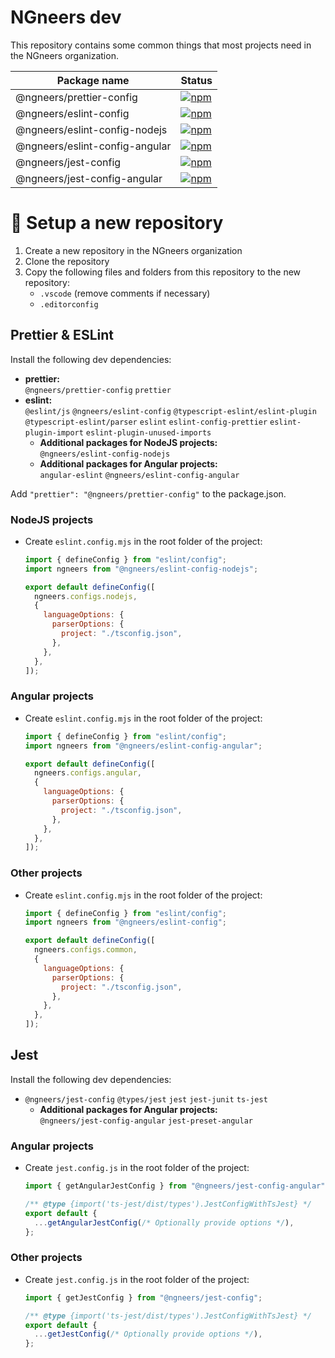 # NGneers dev

This repository contains some common things that most projects need in the NGneers organization.

| Package name                   | Status                                                                                                                                                                  |
| ------------------------------ | ----------------------------------------------------------------------------------------------------------------------------------------------------------------------- |
| @ngneers/prettier-config       | [![npm](https://img.shields.io/npm/v/@ngneers/prettier-config?color=%2300d26a&style=for-the-badge)](https://www.npmjs.com/package/@ngneers/prettier-config)             |
| @ngneers/eslint-config         | [![npm](https://img.shields.io/npm/v/@ngneers/eslint-config?color=%2300d26a&style=for-the-badge)](https://www.npmjs.com/package/@ngneers/eslint-config)                 |
| @ngneers/eslint-config-nodejs  | [![npm](https://img.shields.io/npm/v/@ngneers/eslint-config-nodejs?color=%2300d26a&style=for-the-badge)](https://www.npmjs.com/package/@ngneers/eslint-config-nodejs)   |
| @ngneers/eslint-config-angular | [![npm](https://img.shields.io/npm/v/@ngneers/eslint-config-angular?color=%2300d26a&style=for-the-badge)](https://www.npmjs.com/package/@ngneers/eslint-config-angular) |
| @ngneers/jest-config           | [![npm](https://img.shields.io/npm/v/@ngneers/jest-config?color=%2300d26a&style=for-the-badge)](https://www.npmjs.com/package/@ngneers/jest-config)                     |
| @ngneers/jest-config-angular   | [![npm](https://img.shields.io/npm/v/@ngneers/jest-config-angular?color=%2300d26a&style=for-the-badge)](https://www.npmjs.com/package/@ngneers/jest-config-angular)     |

# 🚀 Setup a new repository

1. Create a new repository in the NGneers organization
2. Clone the repository
3. Copy the following files and folders from this repository to the new repository:
   - `.vscode` (remove comments if necessary)
   - `.editorconfig`

## Prettier & ESLint

Install the following dev dependencies:

- **prettier:**<br>
  `@ngneers/prettier-config`
  `prettier`
- **eslint:**<br>
  `@eslint/js`
  `@ngneers/eslint-config`
  `@typescript-eslint/eslint-plugin`
  `@typescript-eslint/parser`
  `eslint`
  `eslint-config-prettier`
  `eslint-plugin-import`
  `eslint-plugin-unused-imports`
  - **Additional packages for NodeJS projects:**<br>
    `@ngneers/eslint-config-nodejs`
  - **Additional packages for Angular projects:**<br>
    `angular-eslint`
    `@ngneers/eslint-config-angular`

Add `"prettier": "@ngneers/prettier-config"` to the package.json.

### NodeJS projects

- Create `eslint.config.mjs` in the root folder of the project:

  ```js
  import { defineConfig } from "eslint/config";
  import ngneers from "@ngneers/eslint-config-nodejs";

  export default defineConfig([
    ngneers.configs.nodejs,
    {
      languageOptions: {
        parserOptions: {
          project: "./tsconfig.json",
        },
      },
    },
  ]);
  ```

### Angular projects

- Create `eslint.config.mjs` in the root folder of the project:

  ```js
  import { defineConfig } from "eslint/config";
  import ngneers from "@ngneers/eslint-config-angular";

  export default defineConfig([
    ngneers.configs.angular,
    {
      languageOptions: {
        parserOptions: {
          project: "./tsconfig.json",
        },
      },
    },
  ]);
  ```

### Other projects

- Create `eslint.config.mjs` in the root folder of the project:

  ```js
  import { defineConfig } from "eslint/config";
  import ngneers from "@ngneers/eslint-config";

  export default defineConfig([
    ngneers.configs.common,
    {
      languageOptions: {
        parserOptions: {
          project: "./tsconfig.json",
        },
      },
    },
  ]);
  ```

## Jest

Install the following dev dependencies:

- `@ngneers/jest-config`
  `@types/jest`
  `jest`
  `jest-junit`
  `ts-jest`
  - **Additional packages for Angular projects:**<br>
    `@ngneers/jest-config-angular`
    `jest-preset-angular`

### Angular projects

- Create `jest.config.js` in the root folder of the project:

  ```js
  import { getAngularJestConfig } from "@ngneers/jest-config-angular";

  /** @type {import('ts-jest/dist/types').JestConfigWithTsJest} */
  export default {
    ...getAngularJestConfig(/* Optionally provide options */),
  };
  ```

### Other projects

- Create `jest.config.js` in the root folder of the project:

  ```js
  import { getJestConfig } from "@ngneers/jest-config";

  /** @type {import('ts-jest/dist/types').JestConfigWithTsJest} */
  export default {
    ...getJestConfig(/* Optionally provide options */),
  };
  ```
